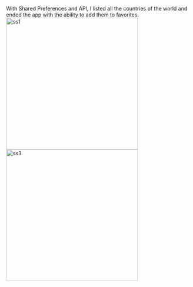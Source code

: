 With Shared Preferences and API, I listed all the countries of the world and ended the app with the ability to add them to favorites.
<img width="358" alt="ss1" src="https://github.com/user-attachments/assets/8a894a65-9894-468f-ad33-ec2fc048cc2a" />
<img width="358" alt="ss3" src="https://github.com/user-attachments/assets/2dcb6ec0-4d2b-45a8-ae0f-d7dd2decf84e" />
